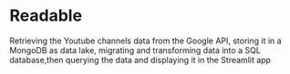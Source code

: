 # Readable
Retrieving the Youtube channels data from the Google API, storing it in a MongoDB as data lake, migrating and transforming data into a SQL database,then querying the data and displaying it in the Streamlit app
